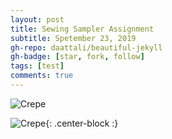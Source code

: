 ```yaml
---
layout: post
title: Sewing Sampler Assignment
subtitle: Spetember 23, 2019
gh-repo: daattali/beautiful-jekyll
gh-badge: [star, fork, follow]
tags: [test]
comments: true
---
```


![Crepe](https://s3-media3.fl.yelpcdn.com/bphoto/cQ1Yoa75m2yUFFbY2xwuqw/348s.jpg)

![Crepe](https://s3-media3.fl.yelpcdn.com/bphoto/cQ1Yoa75m2yUFFbY2xwuqw/348s.jpg){: .center-block :}

